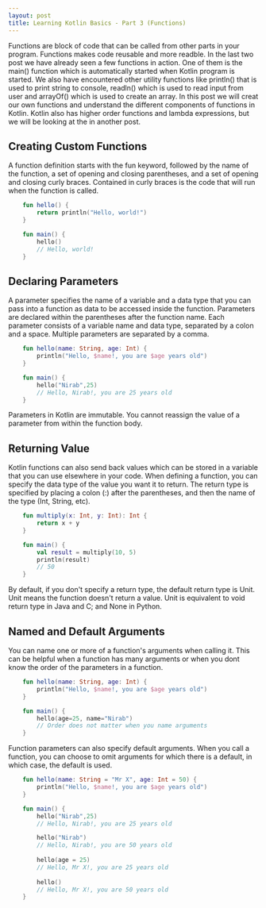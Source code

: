 ```yaml
---
layout: post
title: Learning Kotlin Basics - Part 3 (Functions)
---
```


Functions are block of code that can be called from other parts in your program. Functions makes code reusable and more readble. In the last two post we have already seen a few functions in action. One of them is the main() function which is automatically started when Kotlin program is started. We also have encountered other utility functions like println() that is used to print string to console, readln() which is used to read input from user and arrayOf() which is used to create an array. In this post we will creat our own functions and understand the different components of functions in Kotlin. Kotlin also has higher order functions and lambda expressions, but we will be looking at the in another post. 

## Creating Custom Functions

A function definition starts with the fun keyword, followed by the name of the function, a set of opening and closing parentheses, and a set of opening and closing curly braces. Contained in curly braces is the code that will run when the function is called.

```kotlin
    fun hello() {
        return println("Hello, world!")
    }

    fun main() {
        hello()
        // Hello, world!
    }
```

## Declaring Parameters

A parameter specifies the name of a variable and a data type that you can pass into a function as data to be accessed inside the function. Parameters are declared within the parentheses after the function name. Each parameter consists of a variable name and data type, separated by a colon and a space. Multiple parameters are separated by a comma. 

```kotlin
    fun hello(name: String, age: Int) {
        println("Hello, $name!, you are $age years old")
    }

    fun main() {
        hello("Nirab",25)
        // Hello, Nirab!, you are 25 years old
    }
```

Parameters in Kotlin are immutable. You cannot reassign the value of a parameter from within the function body.

## Returning Value

Kotlin functions can also send back values which can be stored in a variable that you can use elsewhere in your code. When defining a function, you can specify the data type of the value you want it to return. The return type is specified by placing a colon (:) after the parentheses, and then the name of the type (Int, String, etc). 

```kotlin
    fun multiply(x: Int, y: Int): Int {
        return x + y
    }

    fun main() {
        val result = multiply(10, 5)
        println(result)
        // 50
    }
```

By default, if you don't specify a return type, the default return type is Unit. Unit means the function doesn't return a value. Unit is equivalent to void return type in Java and C; and None in Python.

## Named and Default Arguments

You can name one or more of a function's arguments when calling it. This can be helpful when a function has many arguments or when you dont know the order of the parameters in a function.

```kotlin
    fun hello(name: String, age: Int) {
        println("Hello, $name!, you are $age years old")
    }

    fun main() {
        hello(age=25, name="Nirab") 
        // Order does not matter when you name arguments
    }
```

Function parameters can also specify default arguments. When you call a function, you can choose to omit arguments for which there is a default, in which case, the default is used.

```kotlin
    fun hello(name: String = "Mr X", age: Int = 50) {
        println("Hello, $name!, you are $age years old")
    }

    fun main() {
        hello("Nirab",25)
        // Hello, Nirab!, you are 25 years old

        hello("Nirab")
        // Hello, Nirab!, you are 50 years old
        
        hello(age = 25)
        // Hello, Mr X!, you are 25 years old
        
        hello()
        // Hello, Mr X!, you are 50 years old 
    }
```
